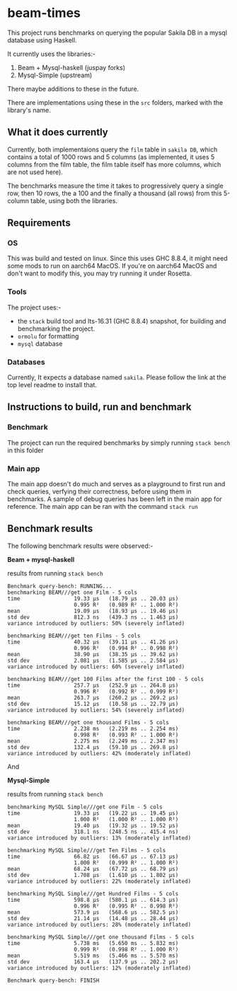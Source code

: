 # beam-times

This project runs benchmarks on querying the popular Sakila DB in a mysql database using Haskell.

It currently uses the libraries:-

1. Beam + Mysql-haskell (juspay forks)
2. Mysql-Simple (upstream)

There maybe additions to these in the future.

There are implementations using these in the `src` folders, marked with the library's name.

## What it does currently
Currently, both implementaions query the `film` table in `sakila DB`, which contains a total of 1000 rows and 5 columns (as implemented, it uses 5 columns from the film table, the film table itself has more columns, which are not used here).

The benchmarks measure the time it takes to progressively query a single row, then 10 rows, the a 100 and the finally a thousand (all rows) from this 5-column table, using both the libraries.

## Requirements

### OS
This was build and tested on linux. Since this uses GHC 8.8.4, it might need some mods to run on aarch64 MacOS. If you're on aarch64 MacOS and don't want to modify this, you may try running it under Rosetta.

### Tools

The project uses:-
- the `stack` build tool and lts-16.31 (GHC 8.8.4) snapshot, for building and benchmarking the project.
- `ormolu` for formatting
- `mysql` database

### Databases
Currently, It expects a database named `sakila`. Please follow the link at the top level readme to install that.

## Instructions to build, run and benchmark

### Benchmark
The project can run the required benchmarks by simply running `stack bench` in this folder

### Main app
The main app doesn't do much and serves as a playground to first run and check queries, verfying their correctness, before using them in benchmarks. A sample of debug queries has been left in the main app for reference.
The main app can be ran with the command `stack run`

## Benchmark results

The following benchmark results were observed:- 

**Beam + mysql-haskell**

results from running `stack bench`

```
Benchmark query-bench: RUNNING...
benchmarking BEAM///get one Film - 5 cols
time                 19.33 μs   (18.79 μs .. 20.03 μs)
                     0.995 R²   (0.989 R² .. 1.000 R²)
mean                 19.09 μs   (18.93 μs .. 19.46 μs)
std dev              812.3 ns   (439.3 ns .. 1.463 μs)
variance introduced by outliers: 50% (severely inflated)
                        
benchmarking BEAM///get ten Films - 5 cols
time                 40.32 μs   (39.11 μs .. 41.26 μs)
                     0.996 R²   (0.994 R² .. 0.998 R²)
mean                 38.90 μs   (38.35 μs .. 39.62 μs)
std dev              2.081 μs   (1.585 μs .. 2.584 μs)
variance introduced by outliers: 60% (severely inflated)
                        
benchmarking BEAM///get 100 Films after the first 100 - 5 cols
time                 257.7 μs   (252.9 μs .. 264.8 μs)
                     0.996 R²   (0.992 R² .. 0.999 R²)
mean                 263.7 μs   (260.2 μs .. 269.2 μs)
std dev              15.12 μs   (10.58 μs .. 22.79 μs)
variance introduced by outliers: 54% (severely inflated)
                        
benchmarking BEAM///get one thousand Films - 5 cols
time                 2.238 ms   (2.219 ms .. 2.254 ms)
                     0.998 R²   (0.993 R² .. 1.000 R²)
mean                 2.275 ms   (2.249 ms .. 2.347 ms)
std dev              132.4 μs   (59.10 μs .. 269.8 μs)
variance introduced by outliers: 42% (moderately inflated)

```

And

**Mysql-Simple**

results from running `stack bench`

```
benchmarking MySQL Simple///get one Film - 5 cols
time                 19.33 μs   (19.22 μs .. 19.45 μs)
                     1.000 R²   (1.000 R² .. 1.000 R²)
mean                 19.40 μs   (19.32 μs .. 19.52 μs)
std dev              318.1 ns   (248.5 ns .. 415.4 ns)
variance introduced by outliers: 13% (moderately inflated)
                        
benchmarking MySQL Simple///get Ten Films - 5 cols
time                 66.82 μs   (66.67 μs .. 67.13 μs)
                     1.000 R²   (0.999 R² .. 1.000 R²)
mean                 68.24 μs   (67.72 μs .. 68.79 μs)
std dev              1.708 μs   (1.610 μs .. 1.802 μs)
variance introduced by outliers: 22% (moderately inflated)
                        
benchmarking MySQL Simple///get Hundred Films - 5 cols
time                 598.8 μs   (580.1 μs .. 614.3 μs)
                     0.996 R²   (0.995 R² .. 0.998 R²)
mean                 573.9 μs   (568.6 μs .. 582.5 μs)
std dev              21.14 μs   (14.48 μs .. 28.44 μs)
variance introduced by outliers: 28% (moderately inflated)
                        
benchmarking MySQL Simple///get one thousand Films - 5 cols
time                 5.738 ms   (5.650 ms .. 5.832 ms)
                     0.999 R²   (0.998 R² .. 1.000 R²)
mean                 5.519 ms   (5.466 ms .. 5.570 ms)
std dev              163.4 μs   (137.9 μs .. 202.2 μs)
variance introduced by outliers: 12% (moderately inflated)
                        
Benchmark query-bench: FINISH
```


